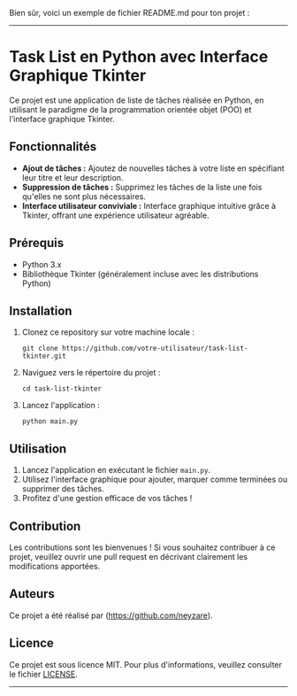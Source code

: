 Bien sûr, voici un exemple de fichier README.md pour ton projet :

---

# Task List en Python avec Interface Graphique Tkinter

Ce projet est une application de liste de tâches réalisée en Python, en utilisant le paradigme de la programmation orientée objet (POO) et l'interface graphique Tkinter.

## Fonctionnalités

- **Ajout de tâches :** Ajoutez de nouvelles tâches à votre liste en spécifiant leur titre et leur description.
- **Suppression de tâches :** Supprimez les tâches de la liste une fois qu'elles ne sont plus nécessaires.
- **Interface utilisateur conviviale :** Interface graphique intuitive grâce à Tkinter, offrant une expérience utilisateur agréable.

## Prérequis

- Python 3.x
- Bibliothèque Tkinter (généralement incluse avec les distributions Python)

## Installation

1. Clonez ce repository sur votre machine locale :

    ```
    git clone https://github.com/votre-utilisateur/task-list-tkinter.git
    ```

2. Naviguez vers le répertoire du projet :

    ```
    cd task-list-tkinter
    ```

3. Lancez l'application :

    ```
    python main.py
    ```

## Utilisation

1. Lancez l'application en exécutant le fichier `main.py`.
2. Utilisez l'interface graphique pour ajouter, marquer comme terminées ou supprimer des tâches.
3. Profitez d'une gestion efficace de vos tâches !

## Contribution

Les contributions sont les bienvenues ! Si vous souhaitez contribuer à ce projet, veuillez ouvrir une pull request en décrivant clairement les modifications apportées.

## Auteurs

Ce projet a été réalisé par (https://github.com/neyzare).

## Licence

Ce projet est sous licence MIT. Pour plus d'informations, veuillez consulter le fichier [LICENSE](LICENSE).

--- 

